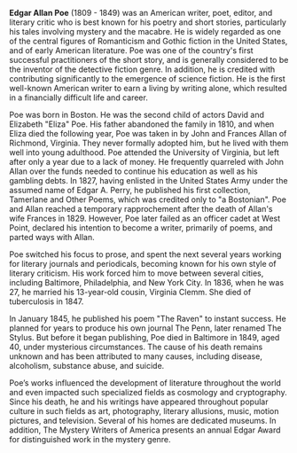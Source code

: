 

**Edgar Allan Poe** (1809 - 1849) was an American writer, poet, editor, and literary critic who is best known for his poetry and short stories, particularly his tales involving mystery and the macabre. He is widely regarded as one of the central figures of Romanticism and Gothic fiction in the United States, and of early American literature. Poe was one of the country's first successful practitioners of the short story, and is generally considered to be the inventor of the detective fiction genre. In addition, he is credited with contributing significantly to the emergence of science fiction. He is the first well-known American writer to earn a living by writing alone, which resulted in a financially difficult life and career.

Poe was born in Boston. He was the second child of actors David and Elizabeth "Eliza" Poe. His father abandoned the family in 1810, and when Eliza died the following year, Poe was taken in by John and Frances Allan of Richmond, Virginia. They never formally adopted him, but he lived with them well into young adulthood. Poe attended the University of Virginia, but left after only a year due to a lack of money. He frequently quarreled with John Allan over the funds needed to continue his education as well as his gambling debts. In 1827, having enlisted in the United States Army under the assumed name of Edgar A. Perry, he published his first collection, Tamerlane and Other Poems, which was credited only to "a Bostonian". Poe and Allan reached a temporary rapprochement after the death of Allan's wife Frances in 1829. However, Poe later failed as an officer cadet at West Point, declared his intention to become a writer, primarily of poems, and parted ways with Allan.
 
Poe switched his focus to prose, and spent the next several years working for literary journals and periodicals, becoming known for his own style of literary criticism. His work forced him to move between several cities, including Baltimore, Philadelphia, and New York City. In 1836, when he was 27, he married his 13-year-old cousin, Virginia Clemm. She died of tuberculosis in 1847.

In January 1845, he published his poem "The Raven" to instant success. He planned for years to produce his own journal The Penn, later renamed The Stylus. But before it began publishing, Poe died in Baltimore in 1849, aged 40, under mysterious circumstances. The cause of his death remains unknown and has been attributed to many causes, including disease, alcoholism, substance abuse, and suicide.

Poe’s works influenced the development of literature throughout the world and even impacted such specialized fields as cosmology and cryptography. Since his death, he and his writings have appeared throughout popular culture in such fields as art, photography, literary allusions, music, motion pictures, and television. Several of his homes are dedicated museums. In addition, The Mystery Writers of America presents an annual Edgar Award for distinguished work in the mystery genre.


